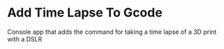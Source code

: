 # Add Time Lapse To Gcode
 Console app that adds the command for taking a time lapse of a 3D print with a DSLR
